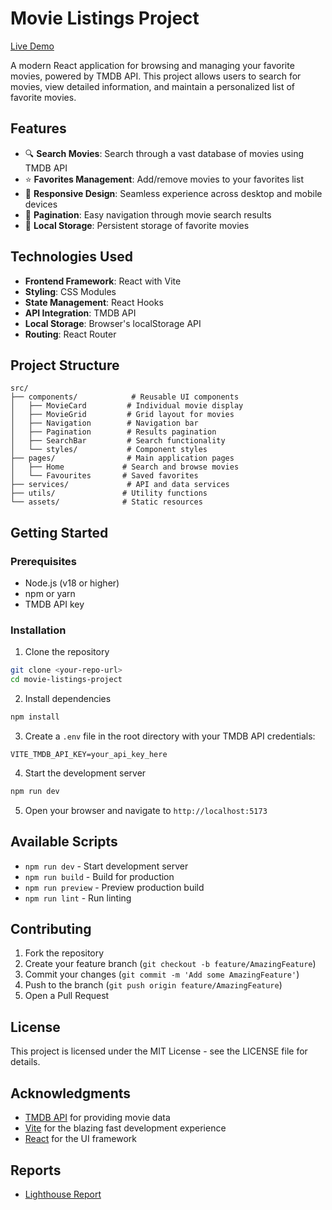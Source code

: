 # Movie Listings Project

[Live Demo](https://OllieDub2184.github.io/Front-End-Project-Movie-Listings)

A modern React application for browsing and managing your favorite movies, powered by TMDB API. This project allows users to search for movies, view detailed information, and maintain a personalized list of favorite movies.

## Features

- 🔍 **Search Movies**: Search through a vast database of movies using TMDB API
- ⭐ **Favorites Management**: Add/remove movies to your favorites list
- 📱 **Responsive Design**: Seamless experience across desktop and mobile devices
- 📄 **Pagination**: Easy navigation through movie search results
- 💾 **Local Storage**: Persistent storage of favorite movies

## Technologies Used

- **Frontend Framework**: React with Vite
- **Styling**: CSS Modules
- **State Management**: React Hooks
- **API Integration**: TMDB API
- **Local Storage**: Browser's localStorage API
- **Routing**: React Router

## Project Structure

```
src/
├── components/            # Reusable UI components
│   ├── MovieCard         # Individual movie display
│   ├── MovieGrid         # Grid layout for movies
│   ├── Navigation        # Navigation bar
│   ├── Pagination        # Results pagination
│   ├── SearchBar         # Search functionality
│   └── styles/           # Component styles
├── pages/                # Main application pages
│   ├── Home             # Search and browse movies
│   └── Favourites       # Saved favorites
├── services/             # API and data services
├── utils/               # Utility functions
└── assets/              # Static resources
```

## Getting Started

### Prerequisites

- Node.js (v18 or higher)
- npm or yarn
- TMDB API key

### Installation

1. Clone the repository
```bash
git clone <your-repo-url>
cd movie-listings-project
```

2. Install dependencies
```bash
npm install
```

3. Create a `.env` file in the root directory with your TMDB API credentials:
```env
VITE_TMDB_API_KEY=your_api_key_here
```

4. Start the development server
```bash
npm run dev
```

5. Open your browser and navigate to `http://localhost:5173`

## Available Scripts

- `npm run dev` - Start development server
- `npm run build` - Build for production
- `npm run preview` - Preview production build
- `npm run lint` - Run linting

## Contributing

1. Fork the repository
2. Create your feature branch (`git checkout -b feature/AmazingFeature`)
3. Commit your changes (`git commit -m 'Add some AmazingFeature'`)
4. Push to the branch (`git push origin feature/AmazingFeature`)
5. Open a Pull Request

## License

This project is licensed under the MIT License - see the LICENSE file for details.

## Acknowledgments

- [TMDB API](https://www.themoviedb.org/documentation/api) for providing movie data
- [Vite](https://vitejs.dev/) for the blazing fast development experience
- [React](https://reactjs.org/) for the UI framework

## Reports

- [Lighthouse Report](Docs/Lighthouse%20Report.pdf)
